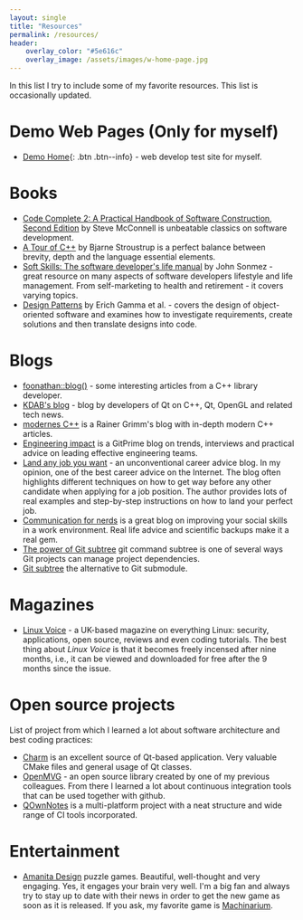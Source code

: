 ```yaml
---
layout: single
title: "Resources"
permalink: /resources/
header:
    overlay_color: "#5e616c"
    overlay_image: /assets/images/w-home-page.jpg
---
```


In this list I try to include some of my favorite resources. This list is occasionally updated.

# Demo Web Pages (Only for myself)

* [Demo Home](/WebContent/html/){: .btn .btn--info} - web develop test site for myself.

# Books

* [Code Complete 2: A Practical Handbook of Software Construction, Second Edition](http://a.co/4WwA5IA) by Steve McConnell is unbeatable classics on software development.
* [A Tour of C++](http://a.co/alqLoeX) by Bjarne Stroustrup is a perfect balance between brevity, depth and the language essential elements.
* [Soft Skills: The software developer's life manual](http://a.co/hGdAB08) by John Sonmez - great resource on many aspects of software developers lifestyle and life management. From self-marketing to health and retirement - it covers varying topics.
* [Design Patterns](http://a.co/dexKqsi) by Erich Gamma et al. - covers the design of object-oriented software and examines how to investigate requirements, create solutions and then translate designs into code.

# Blogs

* [foonathan::blog()](http://foonathan.net) - some interesting articles from a C++ library developer.
* [KDAB's blog](https://www.kdab.com/category/blogs/) - blog by developers of Qt on C++, Qt, OpenGL and related tech news.
* [modernes C++](https://twitter.com/rainer_grimm) is a Rainer Grimm's blog with in-depth modern C++ articles.
* [Engineering impact](https://blog.gitprime.com/) is a GitPrime blog on trends, interviews and practical advice on leading effective engineering teams.
* [Land any job you want](http://landanyjobyouwant.com/) - an unconventional career advice blog. In my opinion, one of the best career advice on the Internet. The blog often highlights different techniques on how to get way before any other candidate when applying for a job position. The author provides lots of real examples and step-by-step instructions on how to land your perfect job.
* [Communication for nerds](http://www.communicationfornerds.com/) is a great blog on improving your social skills in a work environment. Real life advice and scientific backups make it a real gem.
* [The power of Git subtree](https://developer.atlassian.com/blog/2015/05/the-power-of-git-subtree/) git command subtree is one of several ways Git projects can manage project dependencies.
* [Git subtree](https://www.atlassian.com/blog/git/alternatives-to-git-submodule-git-subtree) the alternative to Git submodule.

# Magazines

* [Linux Voice](https://www.linuxvoice.com/) - a UK-based magazine on everything Linux: security, applications, open source, reviews and even coding tutorials. The best thing about *Linux Voice* is that it becomes freely incensed after nine months, i.e., it can be viewed and downloaded for free after the 9 months since the issue.

# Open source projects

List of project from which I learned a lot about software architecture and best coding practices:

* [Charm](https://github.com/KDAB/Charm) is an excellent source of Qt-based application. Very valuable CMake files and general usage of Qt classes.
* [OpenMVG](https://github.com/openMVG/openMVG) - an open source library created by one of my previous colleagues. From there I learned a lot about continuous integration tools that can be used together with github.
* [QOwnNotes](https://github.com/pbek/QOwnNotes) is a multi-platform project with a neat structure and wide range of CI tools incorporated.

# Entertainment

* [Amanita Design](http://amanita-design.net/index.html) puzzle games. Beautiful, well-thought and very engaging. Yes, it engages your brain very well. I'm a big fan and always try to stay up to date with their news in order to get the new game as soon as it is released. If you ask, my favorite game is [Machinarium](http://machinarium.net/).
